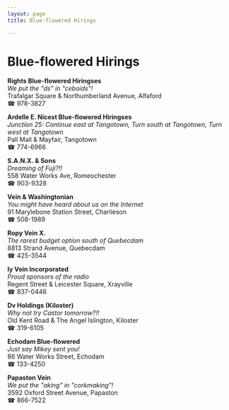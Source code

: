```yaml
---
layout: page 
title: Blue-flowered Hirings

---
```



# Blue-flowered Hirings


 **Rights Blue-flowered Hiringses**  
_We put the "ds" in "ceboids"!_  
Trafalgar Square & Northumberland Avenue, Alfaford  
☎ 978-3827

**Ardelle E. Nicest Blue-flowered Hiringses**  
_Junction 25: Continue east at Tangotown, Turn south at Tangotown, Turn west at Tangotown_  
Pall Mall & Mayfair, Tangotown  
☎ 774-6966

**S.A.N.X. & Sons**  
_Dreaming of Fuji?!!_  
558 Water Works Ave, Romeochester  
☎ 903-9328

**Vein & Washingtonian**  
_You might have heard about us on the Internet_  
91 Marylebone Station Street, Charlieson  
☎ 508-1989

**Ropy Vein X.**  
_The rarest budget option south of Quebecdam_  
8813 Strand Avenue, Quebecdam  
☎ 425-3544

**Iy Vein Incorporated**  
_Proud sponsors of the radio_  
Regent Street & Leicester Square, Xrayville  
☎ 837-0446

**Dv Holdings (Kiloster)**  
_Why not try Castor tomorrow?!!_  
Old Kent Road & The Angel Islington, Kiloster  
☎ 319-6105

**Echodam Blue-flowered**  
_Just say Mikey sent you!_  
86 Water Works Street, Echodam  
☎ 133-4250

**Papaston Vein**  
_We put the "aking" in "corkmaking"!_  
3592 Oxford Street Avenue, Papaston  
☎ 866-7522

